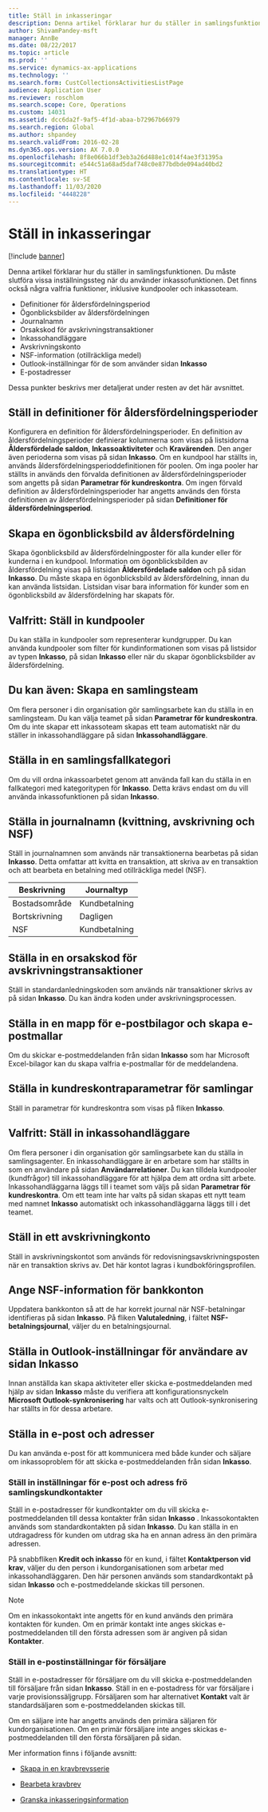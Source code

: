 ```yaml
---
title: Ställ in inkasseringar
description: Denna artikel förklarar hur du ställer in samlingsfunktionen.
author: ShivamPandey-msft
manager: AnnBe
ms.date: 08/22/2017
ms.topic: article
ms.prod: ''
ms.service: dynamics-ax-applications
ms.technology: ''
ms.search.form: CustCollectionsActivitiesListPage
audience: Application User
ms.reviewer: roschlom
ms.search.scope: Core, Operations
ms.custom: 14031
ms.assetid: dcc6da2f-9af5-4f1d-abaa-b72967b66979
ms.search.region: Global
ms.author: shpandey
ms.search.validFrom: 2016-02-28
ms.dyn365.ops.version: AX 7.0.0
ms.openlocfilehash: 8f8e066b1df3eb3a26d488e1c014f4ae3f31395a
ms.sourcegitcommit: e544c51a68ad5daf748c0e877bdbde094ad40bd2
ms.translationtype: HT
ms.contentlocale: sv-SE
ms.lasthandoff: 11/03/2020
ms.locfileid: "4448228"
---
```

# <a name="set-up-collections"></a>Ställ in inkasseringar

[!include [banner](../includes/banner.md)]

Denna artikel förklarar hur du ställer in samlingsfunktionen. Du måste slutföra vissa inställningssteg när du använder inkassofunktionen. Det finns också några valfria funktioner, inklusive kundpooler och inkassoteam. 

- Definitioner för åldersfördelningsperiod
- Ögonblicksbilder av åldersfördelningen
- Journalnamn
- Orsakskod för avskrivningstransaktioner
- Inkassohandläggare
- Avskrivningskonto
- NSF-information (otillräckliga medel)
- Outlook-inställningar för de som använder sidan **Inkasso**
- E-postadresser

Dessa punkter beskrivs mer detaljerat under resten av det här avsnittet. 

<a name="set-up-aging-period-definitions"></a>Ställ in definitioner för åldersfördelningsperioder
-------------------------------

Konfigurera en definition för åldersfördelningsperioder. En definition av åldersfördelningsperioder definierar kolumnerna som visas på listsidorna **Åldersfördelade saldon**, **Inkassoaktiviteter** och **Kravärenden**. Den anger även perioderna som visas på sidan **Inkasso**. Om en kundpool har ställts in, används åldersfördelningsperioddefinitionen för poolen. Om inga pooler har ställts in används den förvalda definitionen av åldersfördelningsperioder som angetts på sidan **Parametrar för kundreskontra**. Om ingen förvald definition av åldersfördelningsperioder har angetts används den första definitionen av åldersfördelningsperioder på sidan **Definitioner för åldersfördelningsperiod**.

## <a name="create-an-aging-snapshot"></a>Skapa en ögonblicksbild av åldersfördelning
Skapa ögonblicksbild av åldersfördelningposter för alla kunder eller för kunderna i en kundpool. Information om ögonblicksbilden av åldersfördelning visas på listsidan **Åldersfördelade saldon** och på sidan **Inkasso**. Du måste skapa en ögonblicksbild av åldersfördelning, innan du kan använda listsidan. Listsidan visar bara information för kunder som en ögonblicksbild av åldersfördelning har skapats för.

## <a name="optional-set-up-customer-pools"></a>Valfritt: Ställ in kundpooler
Du kan ställa in kundpooler som representerar kundgrupper. Du kan använda kundpooler som filter för kundinformationen som visas på listsidor av typen **Inkasso**, på sidan **Inkasso** eller när du skapar ögonblicksbilder av åldersfördelning.

## <a name="optional-create-a-collections-team"></a>Du kan även: Skapa en samlingsteam
Om flera personer i din organisation gör samlingsarbete kan du ställa in en samlingsteam. Du kan välja teamet på sidan **Parametrar för kundreskontra**. Om du inte skapar ett inkassoteam skapas ett team automatiskt när du ställer in inkassohandläggare på sidan **Inkassohandläggare**.

## <a name="set-up-a-collections-case-category"></a>Ställa in en samlingsfallkategori
Om du vill ordna inkassoarbetet genom att använda fall kan du ställa in en fallkategori med kategoritypen för **Inkasso**. Detta krävs endast om du vill använda inkassofunktionen på sidan **Inkasso**.

## <a name="set-up-journal-names-settlement-writeoff-and-nsf"></a>Ställa in journalnamn (kvittning, avskrivning och NSF)
Ställ in journalnamnen som används när transaktionerna bearbetas på sidan **Inkasso**. Detta omfattar att kvitta en transaktion, att skriva av en transaktion och att bearbeta en betalning med otillräckliga medel (NSF).

| Beskrivning | Journaltyp     |
|-------------|------------------|
| Bostadsområde  | Kundbetalning |
| Bortskrivning   | Dagligen            |
| NSF         | Kundbetalning |

## <a name="set-up-a-reason-code-for-writeoff-transactions"></a>Ställa in en orsakskod för avskrivningstransaktioner
Ställ in standardanledningskoden som används när transaktioner skrivs av på sidan **Inkasso**. Du kan ändra koden under avskrivningsprocessen.

## <a name="set-up-a-folder-for-email-attachments-and-create-email-templates"></a>Ställa in en mapp för e-postbilagor och skapa e-postmallar
Om du skickar e-postmeddelanden från sidan **Inkasso** som har Microsoft Excel-bilagor kan du skapa valfria e-postmallar för de meddelandena.

## <a name="set-up-accounts-receivable-parameters-for-collections"></a>Ställa in kundreskontraparametrar för samlingar
Ställ in parametrar för kundreskontra som visas på fliken **Inkasso**.

## <a name="optional-set-up-collections-agents"></a>Valfritt: Ställ in inkassohandläggare
Om flera personer i din organisation gör samlingsarbete kan du ställa in samlingsagenter. En inkassohandläggare är en arbetare som har ställts in som en användare på sidan **Användarrelationer**. Du kan tilldela kundpooler (kundfrågor) till inkassohandläggare för att hjälpa dem att ordna sitt arbete. Inkassohandläggarna läggs till i teamet som väljs på sidan **Parametrar för kundreskontra**. Om ett team inte har valts på sidan skapas ett nytt team med namnet **Inkasso** automatiskt och inkassohandläggarna läggs till i det teamet.

## <a name="set-up-a-writeoff-account"></a>Ställ in ett avskrivningkonto
Ställ in avskrivningskontot som används för redovisningsavskrivningsposten när en transaktion skrivs av. Det här kontot lagras i kundbokföringsprofilen.

## <a name="set-up-nsf-information-for-bank-accounts"></a>Ange NSF-information för bankkonton
Uppdatera bankkonton så att de har korrekt journal när NSF-betalningar identifieras på sidan **Inkasso**. På fliken **Valutaledning**, i fältet **NSF-betalningsjournal**, väljer du en betalningsjournal.

## <a name="set-up-outlook-settings-for-users-of-the-collections-page"></a>Ställa in Outlook-inställningar för användare av sidan Inkasso
Innan anställda kan skapa aktiviteter eller skicka e-postmeddelanden med hjälp av sidan **Inkasso** måste du verifiera att konfigurationsnyckeln **Microsoft Outlook-synkronisering** har valts och att Outlook-synkronisering har ställts in för dessa arbetare.

## <a name="set-up-email-and-addresses"></a>Ställa in e-post och adresser
Du kan använda e-post för att kommunicera med både kunder och säljare om inkassoproblem för att skicka e-postmeddelanden från sidan **Inkasso**. 

### <a name="set-up-email-and-address-settings-for-collections-customer-contacts"></a>Ställ in inställningar för e-post och adress frö samlingskundkontakter
Ställ in e-postadresser för kundkontakter om du vill skicka e-postmeddelanden till dessa kontakter från sidan **Inkasso** . Inkassokontakten används som standardkontakten på sidan **Inkasso**. Du kan ställa in en utdragadress för kunden om utdrag ska ha en annan adress än den primära adressen. 

På snabbfliken **Kredit och inkasso** för en kund, i fältet **Kontaktperson vid krav**, väljer du den person i kundorganisationen som arbetar med inkassohandläggaren. Den här personen används som standardkontakt på sidan **Inkasso** och e-postmeddelande skickas till personen. 

> [!NOTE] 
> Om en inkassokontakt inte angetts för en kund används den primära kontakten för kunden. Om en primär kontakt inte anges skickas e-postmeddelanden till den första adressen som är angiven på sidan **Kontakter**.

### <a name="set-up-email-settings-for-salespeople"></a>Ställ in e-postinställningar för försäljare
Ställ in e-postadresser för försäljare om du vill skicka e-postmeddelanden till försäljare från sidan **Inkasso**. Ställ in en e-postadress för var försäljare i varje provisionssäljgrupp. Försäljaren som har alternativet **Kontakt** valt är standardsäljaren som e-postmeddelanden skickas till. 

Om en säljare inte har angetts används den primära säljaren för kundorganisationen. Om en primär försäljare inte anges skickas e-postmeddelanden till den första försäljaren på sidan.


Mer information finns i följande avsnitt:

 - [Skapa in en kravbrevsserie](tasks/create-collection-letter-sequence.md)

 - [Bearbeta kravbrev](tasks/process-collection-letters.md)

 - [Granska inkasseringsinformation](tasks/review-collections-information.md)

